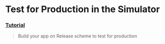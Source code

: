 # Test for Production in the Simulator
### [Tutorial](https://designcode.io/swiftui-advanced-handbook-test-for-production-in-the-simulator)
> Build your app on Release scheme to test for production